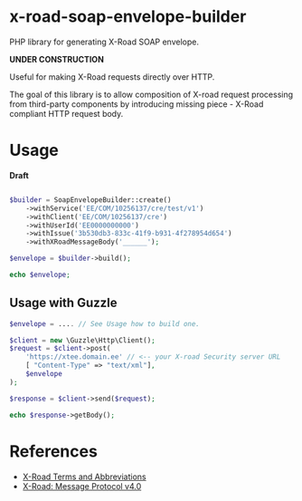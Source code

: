 # x-road-soap-envelope-builder

PHP library for generating X-Road SOAP envelope.

**UNDER CONSTRUCTION**

Useful for making X-Road requests directly over HTTP. 

The goal of this library is to allow composition of X-road request processing
from third-party components by introducing missing piece - X-Road compliant HTTP request body.


# Usage

**Draft**

```php

$builder = SoapEnvelopeBuilder::create()
    ->withService('EE/COM/10256137/cre/test/v1')
    ->withClient('EE/COM/10256137/cre')
    ->withUserId('EE0000000000')
    ->withIssue('3b530db3-833c-41f9-b931-4f278954d654')
    ->withXRoadMessageBody('______');

$envelope = $builder->build();

echo $envelope;
```

## Usage with Guzzle

```php
$envelope = .... // See Usage how to build one. 

$client = new \Guzzle\Http\Client();
$request = $client->post(
    'https://xtee.domain.ee' // <-- your X-road Security server URL
    [ "Content-Type" => "text/xml"],
    $envelope
);

$response = $client->send($request);

echo $response->getBody();
```


# References

* [X-Road Terms and Abbreviations](https://www.x-tee.ee/docs/live/xroad/terms_x-road_docs.html)
* [X-Road: Message Protocol v4.0](https://www.x-tee.ee/docs/live/xroad/pr-mess_x-road_message_protocol.html#e1-request)